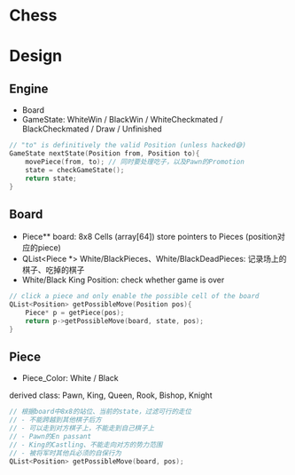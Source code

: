 # Chess



# Design

## Engine

- Board
- GameState: WhiteWin / BlackWin / WhiteCheckmated / BlackCheckmated / Draw / Unfinished

```c++
// "to" is definitively the valid Position (unless hacked😅)
GameState nextState(Position from, Position to){
    movePiece(from, to); // 同时要处理吃子，以及Pawn的Promotion
    state = checkGameState();
    return state;
}
```

## Board

- Piece** board: 8x8 Cells (array\[64\]) store pointers to Pieces (position对应的piece)
- QList<Piece *> White/BlackPieces、White/BlackDeadPieces: 记录场上的棋子、吃掉的棋子
- White/Black King Position: check whether game is over

```c++
// click a piece and only enable the possible cell of the board
QList<Position> getPossibleMove(Position pos){
    Piece* p = getPiece(pos);
    return p->getPossibleMove(board, state, pos);
}
```

## Piece

- Piece_Color: White / Black

derived class: Pawn, King, Queen, Rook, Bishop, Knight

```c++
// 根据board中8x8的站位、当前的state，过滤可行的走位
// - 不能跨越到其他棋子后方
// - 可以走到对方棋子上，不能走到自己棋子上
// - Pawn的En passant
// - King的Castling、不能走向对方的势力范围
// - 被将军时其他兵必须的自保行为
QList<Position> getPossibleMove(board, pos);
```
